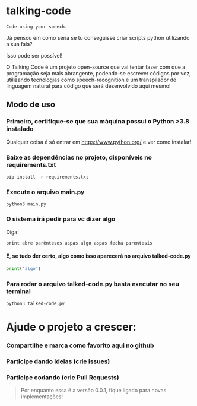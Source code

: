 # talking-code
    Code using your speech.

Já pensou em como seria se tu conseguisse criar scripts python utilizando a sua fala?

Isso pode ser possível!

O Talking Code é um projeto open-source que vai tentar fazer com que a programação seja
mais abrangente, podendo-se escrever códigos por voz, utilizando tecnologias como speech-recognition
e um transpilador de linguagem natural para código que será desenvolvido aqui mesmo!

## Modo de uso
### Primeiro, certifique-se que sua máquina possui o Python >3.8 instalado
Qualquer coisa é só entrar em https://www.python.org/ e ver como instalar!
### Baixe as dependências no projeto, disponíveis no requirements.txt
``` shell
pip install -r requirements.txt
```
### Execute o arquivo main.py
``` shell
python3 main.py
```
### O sistema irá pedir para vc dizer algo
Diga: 

    print abre parênteses aspas algo aspas fecha parentesis

#### E, se tudo der certo, algo como isso aparecerá no arquivo talked-code.py
``` python
print('algo')
```

### Para rodar o arquivo talked-code.py basta executar no seu terminal
``` shell
python3 talked-code.py
```

# Ajude o projeto a crescer:
### Compartilhe e marca como favorito aqui no github
### Participe dando ideias (crie issues)
### Participe codando (crie Pull Requests)

> Por enquanto essa é a versão 0.0.1, fique ligado para novas implementações!
